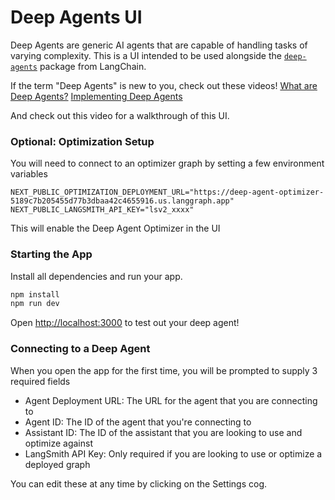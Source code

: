 # Deep Agents UI

Deep Agents are generic AI agents that are capable of handling tasks of varying complexity. This is a UI intended to be used alongside the [`deep-agents`](https://github.com/hwchase17/deepagents?ref=blog.langchain.com) package from LangChain.

If the term "Deep Agents" is new to you, check out these videos!
[What are Deep Agents?](https://www.youtube.com/watch?v=433SmtTc0TA)
[Implementing Deep Agents](https://www.youtube.com/watch?v=TTMYJAw5tiA&t=701s)

And check out this video for a walkthrough of this UI.

### Optional: Optimization Setup

You will need to connect to an optimizer graph by setting a few environment variables

```env
NEXT_PUBLIC_OPTIMIZATION_DEPLOYMENT_URL="https://deep-agent-optimizer-5189c7b205455d77b3dbaa42c4655916.us.langgraph.app"
NEXT_PUBLIC_LANGSMITH_API_KEY="lsv2_xxxx"
```

This will enable the Deep Agent Optimizer in the UI

### Starting the App

Install all dependencies and run your app.

```bash
npm install
npm run dev
```

Open [http://localhost:3000](http://localhost:3000) to test out your deep agent!

### Connecting to a Deep Agent
When you open the app for the first time, you will be prompted to supply 3 required fields
- Agent Deployment URL: The URL for the agent that you are connecting to
- Agent ID: The ID of the agent that you're connecting to
- Assistant ID: The ID of the assistant that you are looking to use and optimize against
- LangSmith API Key: Only required if you are looking to use or optimize a deployed graph

You can edit these at any time by clicking on the Settings cog.